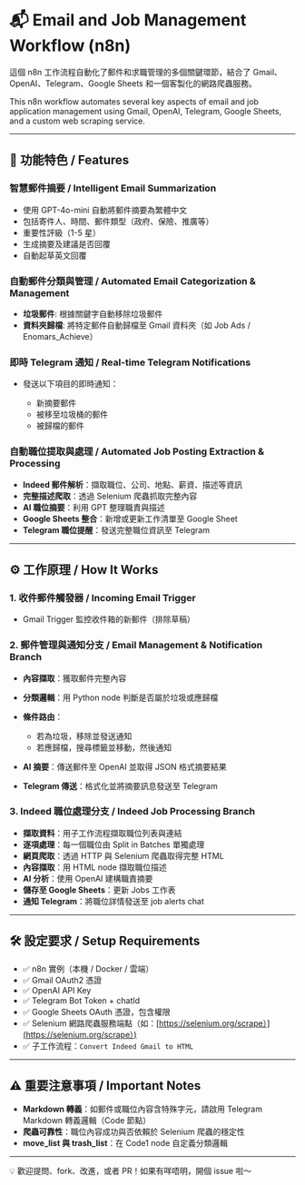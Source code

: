 # 📬 Email and Job Management Workflow (n8n)

這個 n8n 工作流程自動化了郵件和求職管理的多個關鍵環節，結合了 Gmail、OpenAI、Telegram、Google Sheets 和一個客製化的網路爬蟲服務。

This n8n workflow automates several key aspects of email and job application management using Gmail, OpenAI, Telegram, Google Sheets, and a custom web scraping service.

---

## 🚀 功能特色 / Features

### 智慧郵件摘要 / Intelligent Email Summarization

* 使用 GPT-4o-mini 自動將郵件摘要為繁體中文
* 包括寄件人、時間、郵件類型（政府、保險、推廣等）
* 重要性評級（1-5 星）
* 生成摘要及建議是否回覆
* 自動起草英文回覆

### 自動郵件分類與管理 / Automated Email Categorization & Management

* **垃圾郵件**: 根據關鍵字自動移除垃圾郵件
* **資料夾歸檔**: 將特定郵件自動歸檔至 Gmail 資料夾（如 Job Ads / Enomars\_Achieve）

### 即時 Telegram 通知 / Real-time Telegram Notifications

* 發送以下項目的即時通知：

  * 新摘要郵件
  * 被移至垃圾桶的郵件
  * 被歸檔的郵件

### 自動職位提取與處理 / Automated Job Posting Extraction & Processing

* **Indeed 郵件解析**：擷取職位、公司、地點、薪資、描述等資訊
* **完整描述爬取**：透過 Selenium 爬蟲抓取完整內容
* **AI 職位摘要**：利用 GPT 整理職責與描述
* **Google Sheets 整合**：新增或更新工作清單至 Google Sheet
* **Telegram 職位提醒**：發送完整職位資訊至 Telegram

---

## ⚙️ 工作原理 / How It Works

### 1. 收件郵件觸發器 / Incoming Email Trigger

* Gmail Trigger 監控收件箱的新郵件（排除草稿）

### 2. 郵件管理與通知分支 / Email Management & Notification Branch

* **內容擷取**：獲取郵件完整內容
* **分類邏輯**：用 Python node 判斷是否屬於垃圾或應歸檔
* **條件路由**：

  * 若為垃圾，移除並發送通知
  * 若應歸檔，搜尋標籤並移動，然後通知
* **AI 摘要**：傳送郵件至 OpenAI 並取得 JSON 格式摘要結果
* **Telegram 傳送**：格式化並將摘要訊息發送至 Telegram

### 3. Indeed 職位處理分支 / Indeed Job Processing Branch

* **擷取資料**：用子工作流程擷取職位列表與連結
* **逐項處理**：每一個職位由 Split in Batches 單獨處理
* **網頁爬取**：透過 HTTP 與 Selenium 爬蟲取得完整 HTML
* **內容擷取**：用 HTML node 擷取職位描述
* **AI 分析**：使用 OpenAI 建構職責摘要
* **儲存至 Google Sheets**：更新 Jobs 工作表
* **通知 Telegram**：將職位詳情發送至 job alerts chat

---

## 🛠️ 設定要求 / Setup Requirements

* ✅ n8n 實例（本機 / Docker / 雲端）
* ✅ Gmail OAuth2 憑證
* ✅ OpenAI API Key
* ✅ Telegram Bot Token + chatId
* ✅ Google Sheets OAuth 憑證，包含權限
* ✅ Selenium 網路爬蟲服務端點（如：[https://selenium.org/scrape）](https://selenium.org/scrape）)
* ✅ 子工作流程：`Convert Indeed Gmail to HTML`

---

## ⚠️ 重要注意事項 / Important Notes

* **Markdown 轉義**：如郵件或職位內容含特殊字元，請啟用 Telegram Markdown 轉義邏輯（Code 節點）
* **爬蟲可靠性**：職位內容成功與否依賴於 Selenium 爬蟲的穩定性
* **move\_list 與 trash\_list**：在 Code1 node 自定義分類邏輯

---

💡 歡迎提問、fork、改進，或者 PR！如果有咩唔明，開個 issue 啦～
